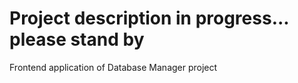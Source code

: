 # Project description in progress... please stand by
Frontend application of Database Manager project
